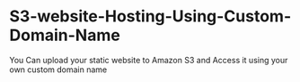 # S3-website-Hosting-Using-Custom-Domain-Name
You Can upload your static website to Amazon S3 and Access it using your own custom domain name
